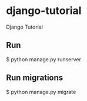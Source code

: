 # django-tutorial

Django Tutorial

## Run

$ python manage.py runserver

## Run migrations

$ python manage.py migrate
